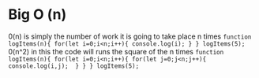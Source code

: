 # Big O (n)

0(n) is simply the number of work it is going to take place n times
`
function logItems(n){
  for(let i=0;i<n;i++){
    console.log(i);
  }
}
logItems(5);
`
0(n^2) in this the code will runs the square of the n times
`
function logItems(n){
  for(let i=0;i<n;i++){
    for(let j=0;j<n;j++){
     console.log(i,j); 
    }
  }
}
logItems(5);
`
